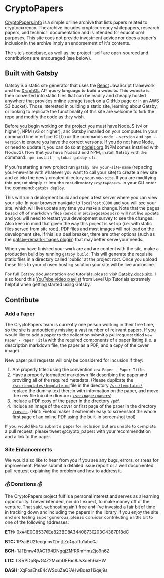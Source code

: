 # CryptoPapers

[CryptoPapers.info](https://cryptopapers.info/) is a simple online archive that lists papers related to cryptocurrency. The archive includes cryptocurrency whitepapers, research papers, and technical documentation and is intended for educational purposes. This site does not provide investment advice nor does a paper's inclusion in the archive imply an endorsement of it's contents.

The site's codebase, as well as the project itself are open-sourced and contributions are encouraged (see below).

## Built with Gatsby
Gatsby is a static site generator that uses the [React](https://reactjs.org/) JavaScript framework and the [GraphQL](http://graphql.org/) API query language to build a website. This website is then converted into static files that can be readily and cheaply hosted anywhere that provides online storage (such on a GitHub page or in an AWS S3 bucket). Those interested in building a static site, learning about Gatsby, or looking to replicate the functionality of this site are welcome to fork the repo and modify the code as they wish.

Before you begin working on the project you must have NodeJS (v4 or higher), NPM (v3 or higher), and Gatsby installed on your computer. In your command line interface (CLI) run the commands `node --version` and `npm --version` to ensure you have the correct versions. If you do not have Node, or need to update it, you can do so at [nodejs.org](https://nodejs.org/) (NPM comes installed with NodeJS). Now that you have NodeJS and NPM, install Gatsby with the command: `npm install --global gatsby-cli`.

If you're starting a new project run `gatsby new your-site-name` (replacing your-new-site with whatever you want to call your site) to create a new site and `cd` into the newly created directory `your-new-site`. If you are modifying this project simply `cd` into the root directory `Cryptopapers`. In your CLI enter the command: `gatsby deploy`.

This will run a deployment build and open a test server where you can view your site. In your browser navigate to `localhost:8000` and you will see your site, which will live update any time you make a change. Note that the pages based off of markdown files (saved in src/pages/papers) will not live update and you will need to restart your development survey to see the changes. Also keep in mind that given the way this project is set up (i.e. with static files served from site root), PDF files and most images will not load on the development site. If this is a deal breaker, there are other options (such as the [gatsby-remark-images plugin](https://www.gatsbyjs.org/packages/gatsby-remark-images/)) that may better serve your needs.

When you have finished your work are and are content with the site, make a production build by running `gatsby build`. This will generate the requisite static files in a directory called 'public' at the project root. Once you upload these files to your chosen hosting solution your site will be live and online.

For full Gatsby documentation and tutorials, please visit [Gatsby docs site](https://www.gatsbyjs.org/docs/). I also found this [YouTube video playlist](https://goo.gl/SUHdwC) from Level Up Tutorials extremely helpful when getting started using Gatsby.

## Contribute

### Add a Paper
The CryptoPapers team is currently one person working in their free time, so the site is undoubtedly missing a vast number of relevant papers. If you would like to add a paper to the collection submit a pull request titled `New Paper - Paper Title` with the required components of a paper listing (i.e. a description markdown file, the paper as a PDF, and a copy of the cover image).

New paper pull requests will only be considered for inclusion if they:
  1. Are properly titled using the convention `New Paper - Paper Title`.
  1. Have a properly formatted markdown file describing the paper and providing all of the required metadata. (Please duplicate the [`/src/templates/template.md`](src/templates/template.md) file in the directory [`/src/templates/`](src/templates), replace the dummy text therein with information on the paper, and move the new file into the directory [`/src/pages/papers`](src/pages/papers))
  1. Include a PDF copy of the paper in the directory [`/pdf`](/pdf).
  1. Include an image of the cover or first page of the paper in the directory [`/covers`](/covers). (Hint: Firefox makes it extremely easy to screenshot the whole first page of an online PDF using the built-in screenshot tool)

If you would like to submit a paper for inclusion but are unable to complete a pull request, please tweet \@crypto_papers with your recommendation and a link to the paper.

### Site Enhancements
We would also like to hear from you if you see any bugs, errors, or areas for improvement. Please submit a detailed issue report or a well documented pull request explaining the problem and how to address it.

### :moneybag: Donations :moneybag:
The CryptoPapers project fulfils a personal interest and serves as a learning opportunity. I never intended, nor do I expect, to make money off of the venture. That said, webhosting ain't free and I've invested a fair bit of time in tracking down and including the papers in the library. If you enjoy the site and are feeling super generous, please consider contributing a little bit to one of the following addresses:

**ETH:** 0xA4E0C85376Ee823BD8A34408730203C4387D18dC

**BTC:** 1PXaiBU21ecqrmvf2mjLZc4qaTtu1abcGJ

**BCH:** 1JTEmw49AGT94DNgqjZMfRRmHmz2jo9n6Z

**LTC:** LS7rPDpBjwG4Z2MxmDEFac8JsXoehEiaHW

**DASH:** XqFosEhsE4dWSouZaQFAHwBqez116qej9s
